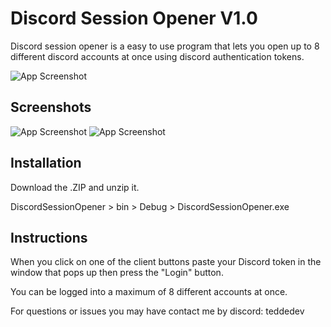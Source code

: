 # Discord Session Opener V1.0

Discord session opener is a easy to use program that lets you open up to 8 different discord accounts at once using discord authentication tokens.

![App Screenshot](https://i.ibb.co/6N4P6h6/discord-icon-195948.png)





## Screenshots

![App Screenshot](https://i.ibb.co/ZTX1Dvs/image.png) ![App Screenshot](https://i.ibb.co/YRMxn77/image.png)



## Installation

Download the .ZIP and unzip it.

DiscordSessionOpener > bin > Debug > DiscordSessionOpener.exe




    
## Instructions

When you click on one of the client buttons paste your Discord token in the window that pops up then press the "Login" button.

You can be logged into a maximum of 8 different accounts at once.



For questions or issues you may have contact me by discord: teddedev
